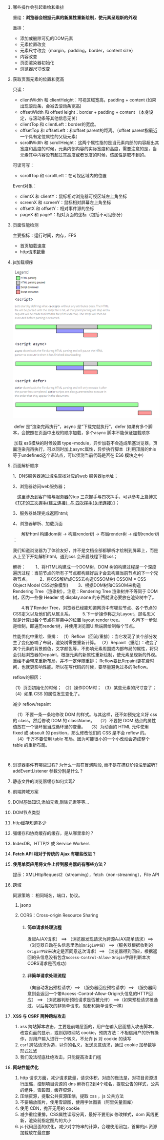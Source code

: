 1. 哪些操作会引起重绘和重排

   重绘：**浏览器会根据元素的新属性重新绘制，使元素呈现新的外观** 

   重排：

   - 添加或删除可见的DOM元素                                                      
   - 元素位置改变
   - 元素尺寸改变（margin，padding，border，content size）
   - 内容改变
   - 页面渲染器初始化
   - 浏览器尺寸改变

2. 获取页面元素的位置和宽高

   只读：

   - clientWidth 和 clientHeight：可视区域宽高，padding + content (如果出现滚动条，会减去滚动条宽高)
   - offsetWidth 和 offsetHeight：border + padding + content （本身设定，与滚动条等其他信息无关）
   - clientTop 和 clientLeft：border的宽度。
   - offsetTop 和 offsetLeft：和offset parent的距离。（offset parent指最近一个具有定位属性的父级元素）
   - scrollWidth 和 scrollHeight：这两个属性指的是当元素内部的内容超出其宽度和高度的时候，元素内部内容的实际宽度和高度，需要注意的是，当元素其中内容没有超过其高度或者宽度的时候，该属性是取不到的。

   可读可写：

   - scrollTop 和 scrollLeft：在可视区域内的位置

    

   Event对象：

   - clientX 和 clientY：鼠标相对浏览器可视区域左上角坐标
   - screenX 和 screenY：鼠标相对屏幕左上角坐标
   - offsetX 和 offsetY：相对事件源的坐标
   - pageX 和 pageY：相对页面的坐标（包括不可见部分）

3. 页面性能检测

   主要指标：运行时间，内存，FPS

   + 首页加载速度
   + http请求数量

4. js加载顺序

   <img src="./resource/script.png">

   ​	defer 是“渲染完再执行”，async 是“下载完就执行”，defer 如果有多个脚本，会按照在页面中出现的顺序加载，多个async 脚本不能保证加载顺序

   ​	加载 es6模块的时候设置 type=module，异步加载不会造成阻塞浏览器，页面渲染完再执行，可以同时加上async属性，异步执行脚本（利用顶层的this等于undefined这个语法点，可以侦测当前代码是否在 ES6 模块之中）



5. 页面解析顺序

   1、DNS服务器通过域名查找对应的web 服务器ip地址；

   2、浏览器访问web服务器；

   　这里涉及到客户端与服务器的tcp 三次握手与四次挥手，可以参考上篇博文《[TCP的三次握手(建立连接）与 四次挥手(关闭连接）](http://www.cnblogs.com/CandyManPing/p/6626661.html)》；

   3、服务器处理完成返回html;

   4、浏览器解析、加载页面

   　　解析html 构建dom树 -> 构建render树 -> 布局render树 -> 绘制render树 ：

   我们知道浏览器为了体验友好，并不是文档全部都解析才绘制到屏幕上，而是从上至下开始解析html，遇到css 会开启线程下载css；

   解析：
   　　1、将HTML构建成一个DOM树，DOM 树的构建过程是一个深度遍历过程：当前节点的所有子节点都构建好后才会去构建当前节点的下一个兄弟节点。 
   　　2、将CSS解析成CSS去构造CSSOM树( CSSOM = CSS Object Model CSS对象模型)
   　　3、根据DOM树和CSSOM来构造 Rendering Tree（渲染树）。注意：Rendering Tree 渲染树并不等同于 DOM 树，因为一些像 Header 或 display:none 的东西就没必要放在渲染树中了。

   　　4.有了Render Tree，浏览器已经能知道网页中有哪些节点、各个节点的CSS定义以及他们的从属关系。
   　　5.下一步操作称之为Layout，顾名思义就是计算出每个节点在屏幕中的位置 layout render tree。 
   　　6.再下一步就是绘制，即遍历render树，并使用浏览器UI后端层绘制每个节点。

   性能优化中重绘、重排： 
   （1）Reflow（回流/重排）：当它发现了某个部分发生了变化影响了布局，渲染树需要重新计算。 
   （2）Repaint（重绘）：改变了某个元素的背景颜色，文字颜色等，不影响元素周围或内部布局的属性，将只会引起浏览器的repaint，根据元素的新属性重新绘制，使元素呈现新的外观。重绘不会带来重新布局，并不一定伴随重排；
   Reflow要比Repaint更花费时间，也就更影响性能。所以在写代码的时候，要尽量避免过多的Reflow。

   reflow的原因：

   （1）页面初始化的时候； 
   （2）操作DOM时； 
   （3）某些元素的尺寸变了； 
   （4）如果 CSS 的属性发生变化了。

   减少 reflow/repaint

   　（1）不要一条一条地修改 DOM 的样式。与其这样，还不如预先定义好 css 的 class，然后修改 DOM 的 className。 
   　（2）不要把 DOM 结点的属性值放在一个循环里当成循环里的变量。 
   　（3）为动画的 HTML 元件使用 fixed 或 absoult 的 position，那么修改他们的 CSS 是不会 reflow 的。 
   　（4）千万不要使用 table 布局。因为可能很小的一个小改动会造成整个 table 的重新布局。

​    

6. 浏览器事件有哪些过程? 为什么一般在冒泡阶段, 而不是在捕获阶段注册监听? addEventListener 参数分别是什么 ?

7. 静态文件的浏览器缓存如何实现?

8. 前端跨域方案

9. DOM基础知识,添加元素,删除元素等等...

10. DOM节点类型

11. http缓存知道多少 

12. 强缓存和协商缓存的缓存，是从哪里拿的？

13. IndexDB，HTTP/2 或 Service Workers 

14. **Fetch API 相对于传统的 Ajax 有哪些改进？** 

15. **使用单页应用将文件上传到服务器的有哪些方法？**

    提示：XMLHttpRequest2（streaming），fetch（non-streaming），File API

 

16. 跨域

    同源策略： 相同域名，端口，协议。

    1. jsonp

    2. CORS：Cross-origin Resource Sharing

       1. #### 简单请求处理流程

          发起AJAX请求） ==> （浏览器发现请求为跨源AJAX简单请求）==>（浏览器自动在头信息里添加`Origin字段`） ==>（服务器根据收到的`Origin字段`来决定是否同意这次请求）==> （浏览器得到回应，根据返回的头信息没有包含`Access-Control-Allow-Origin`字段判断本次CORS请求是否成功）

       2. #### 非简单请求处理流程

          （向自动发出预检请求）==> （服务器回应预检请求）==> （服务器同意则会返回一个带Access-Control-Allow-Origin头信息的HTTP回应） ==> （浏览器判断预检请求是否被允许） ==>（如果预检请求被通过，以后每次的非简单请求，就都和简单请求一样） 

17. **XSS 与 CSRF 两种跨站攻击**

    1. xss 跨站脚本攻击，主要是前端层面的，用户在输入层面插入攻击脚本，改变页面的显示，或则窃取网站 cookie，预防方法：不相信用户的所有操作，对用户输入进行一个转义，不允许 js 对 cookie 的读写
    2. csrf 跨站请求伪造，以你的名义，发送恶意请求，通过 cookie 加参数等形式过滤
    3. 我们没法彻底杜绝攻击，只能提高攻击门槛

18. **网站性能优化**

    1. http 请求方面，减少请求数量，请求体积，对应的做法是，对项目资源进行压缩，控制项目资源的 dns 解析在2到4个域名，提取公告的样式，公共的组件，雪碧图，缓存资源，
    2. 压缩资源，提取公共资源压缩，提取 css ，js 公共方法
    3. 不要缩放图片，使用雪碧图，使用字体图表（阿里矢量图库）
    4. 使用 CDN，抛开无用的 cookie
    5. 减少重绘重排，CSS属性读写分离，最好不要用js 修改样式，dom 离线更新，渲染前指定图片的大小
    6. js 代码层面的优化，减少对字符串的计算，合理使用闭包，首屏的js 资源加载放在最底部  


 




















​    

​    

​    
